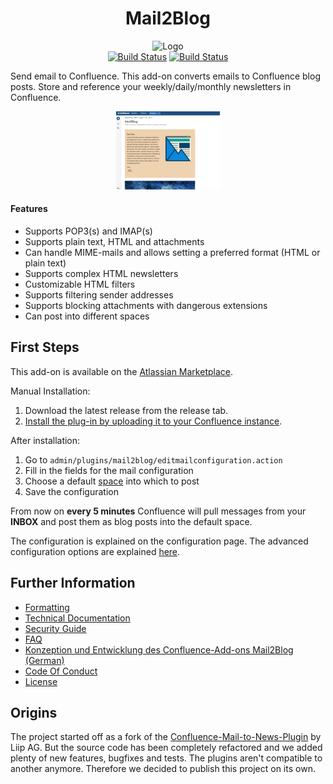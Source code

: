 <h1 align="center">Mail2Blog</h1>

<p align="center">
    <img src="doc/mail2blog-logo.jpg" alt="Logo" width="33%">
    <br>
    <a href="https://travis-ci.org/dm-drogeriemarkt/Mail2Blog"><img src="https://travis-ci.org/dm-drogeriemarkt/Mail2Blog.svg?branch=master" alt="Build Status"></a>
    <a href="https://codecov.io/gh/dm-drogeriemarkt/Mail2Blog"><img src="https://img.shields.io/codecov/c/github/dm-drogeriemarkt/Mail2Blog.svg" alt="Build Status"></a>
</p>

Send email to Confluence. This add-on converts emails to Confluence blog posts. Store and reference your weekly/daily/monthly newsletters in Confluence.

<p align="center">
    <img width="33%" src="doc/example-blog-post.jpg">
</p>

#### Features

- Supports POP3(s) and IMAP(s)
- Supports plain text, HTML and attachments
- Can handle MIME-mails and allows setting a preferred format (HTML or plain text)
- Supports complex HTML newsletters
- Customizable HTML filters
- Supports filtering sender addresses
- Supports blocking attachments with dangerous extensions
- Can post into different spaces

## First Steps

This add-on is available on the [Atlassian Marketplace](https://marketplace.atlassian.com/plugins/de.dm.mail2blog.mail2blog/server/overview).

Manual Installation:

1. Download the latest release from the release tab.
2. [Install the plug-in by uploading it to your Confluence instance](https://confluence.atlassian.com/upm/installing-add-ons-273875715.html#Installingadd-ons-Installingbyfileupload).

After installation:

1. Go to `admin/plugins/mail2blog/editmailconfiguration.action`
2. Fill in the fields for the mail configuration
3. Choose a default [space](https://confluence.atlassian.com/doc/spaces-139459.html) into which to post
4. Save the configuration

From now on **every 5 minutes** Confluence will pull messages from your **INBOX**
and post them as blog posts into the default space.

The configuration is explained on the configuration page.
The advanced configuration options are explained [here](doc/advanced_configuration.md).

## Further Information
- [Formatting](doc/formatting.md)
- [Technical Documentation](doc/technical_documentation.md)
- [Security Guide](doc/security_guide.md)
- [FAQ](doc/faq.md)
- [Konzeption und Entwicklung des Confluence-Add-ons Mail2Blog (German)](doc/konzeption_und_entwicklung_des_confluence_add_ons_mail2blog.pdf)
- [Code Of Conduct](CODE_OF_CONDUCT.md)
- [License](LICENSE.txt)

## Origins

The project started off as a fork of the [Confluence-Mail-to-News-Plugin](https://github.com/stimmt/Confluence-Mail-to-News-Plugin) by Liip AG.
But the source code has been completely refactored and we added plenty of new features, bugfixes and tests.
The plugins aren't compatible to another anymore. Therefore we decided to publish this project on its own.
